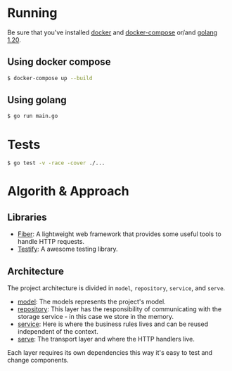 # Running

Be sure that you've installed [docker](https://docs.docker.com/desktop/) and [docker-compose](https://docs.docker.com/compose/install/) or/and [golang 1.20](https://go.dev/doc/install).

## Using docker compose

```sh
$ docker-compose up --build
```

## Using golang

```sh
$ go run main.go
```

# Tests

```sh
$ go test -v -race -cover ./...
```

# Algorith & Approach

## Libraries

- [Fiber](https://docs.gofiber.io/): A lightweight web framework that provides some useful tools to handle HTTP requests.
- [Testify](https://github.com/stretchr/testify): A awesome testing library.

## Architecture

The project architecture is divided in `model`, `repository`, `service`, and `serve`.

- [model](./model/): The models represents the project's model.
- [repository](./repository/): This layer has the responsibility of communicating with the storage service - in this case we store in the memory.
- [service](./service/): Here is where the business rules lives and can be reused independent of the context.
- [serve](./serve/): The transport layer and where the HTTP handlers live.

Each layer requires its own dependencies this way it's easy to test and change components.
